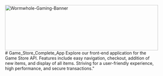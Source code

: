 <img src="https://i.imgur.com/uWsK3r5.png" alt="Wormwhole-Gaming-Banner" width="100%" height="150">
# Game_Store_Complete_App
Explore our front-end application for the Game Store API. Features include easy navigation, checkout, addition of new items, and display of all items. Striving for a user-friendly experience, high performance, and secure transactions."
